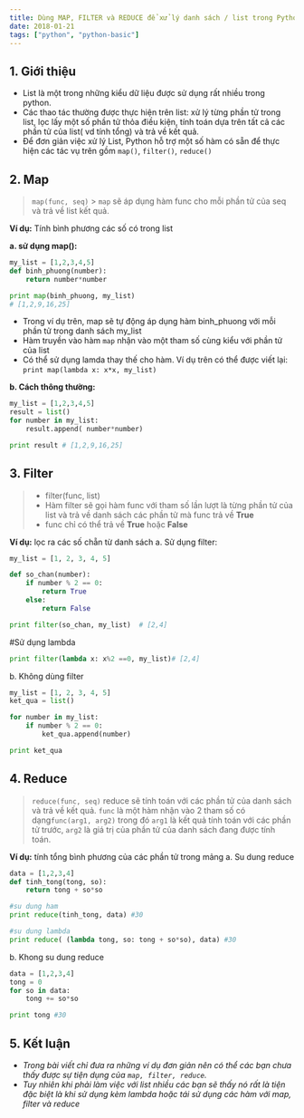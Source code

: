 ```yaml
---
title: Dùng MAP, FILTER và REDUCE để xử lý danh sách / list trong Python
date: 2018-01-21
tags: ["python", "python-basic"]
---
```


## 1. Giới thiệu

* List là một trong những kiểu dữ liệu được sử dụng rất nhiều trong python.
* Các thao tác thường được thực hiện trên list: xử lý từng phần tử trong list, lọc lấy một số phần tử thỏa điều kiện, tính toán dựa trên tất cả các phần tử của list( vd tính tổng) và trả về kết quả.
* Để đơn giản việc xử lý List, Python hỗ trợ một số hàm có sẵn để thực hiện các tác vụ trên gồm `map()`, `filter()`, `reduce()`

## 2. Map

> `map(func, seq)` > `map` sẽ áp dụng hàm func cho mỗi phần tử của seq và trả về list kết quả.

**Ví dụ:** Tính bình phương các số có trong list

**a. sử dụng map():**

```python
my_list = [1,2,3,4,5]
def binh_phuong(number):
	return number*number

print map(binh_phuong, my_list)
# [1,2,9,16,25]
```

* Trong ví dụ trên, map sẽ tự động áp dụng hàm binh_phuong với mỗi phần tử trong danh sách my_list
* Hàm truyền vào hàm `map` nhận vào một tham số cùng kiểu với phần tử của list
* Có thể sử dụng lamda thay thế cho hàm. Ví dụ trên có thể được viết lại: `print map(lambda x: x*x, my_list)`

**b. Cách thông thường:**

```python
my_list = [1,2,3,4,5]
result = list()
for number in my_list:
	result.append( number*number)

print result # [1,2,9,16,25]
```

## 3. Filter

> * filter(func, list)
> * Hàm filter sẽ gọi hàm func với tham số lần lượt là từng phần tử của list và trả về danh sách các phần tử mà func trả về **True**
> * func chỉ có thể trả về **True** hoặc **False**

**Ví dụ:** lọc ra các số chẵn từ danh sách
a. Sử dụng filter:

```python
my_list = [1, 2, 3, 4, 5]

def so_chan(number):
    if number % 2 == 0:
        return True
    else:
        return False

print filter(so_chan, my_list)  # [2,4]
```

#Sử dụng lambda

```python
print filter(lambda x: x%2 ==0, my_list)# [2,4]
```

b. Không dùng filter

```python
my_list = [1, 2, 3, 4, 5]
ket_qua = list()

for number in my_list:
    if number % 2 == 0:
        ket_qua.append(number)

print ket_qua
```

## 4. Reduce

> `reduce(func, seq)`
> reduce sẽ tính toán với các phần tử của danh sách và trả về kết quả.
> `func` là một hàm nhận vào 2 tham số có dạng`func(arg1, arg2)` trong đó `arg1` là kết quả tính toán với các phần tử trước, `arg2` là giá trị của phần tử của danh sách đang được tính toán.

**Ví dụ:** tính tổng bình phương của các phần tử trong mảng
a. Su dung reduce

```python
data = [1,2,3,4]
def tinh_tong(tong, so):
	return tong + so*so

#su dung ham
print reduce(tinh_tong, data) #30

#su dung lambda
print reduce( (lambda tong, so: tong + so*so), data) #30
```

b. Khong su dung reduce

```python
data = [1,2,3,4]
tong = 0
for so in data:
	tong += so*so

print tong #30
```

## 5. Kết luận

* _Trong bài viết chỉ đưa ra những ví dụ đơn giản nên có thể các bạn chưa thấy được sự tiện dụng của `map, filter, reduce`._
* _Tuy nhiên khi phải làm việc với list nhiều các bạn sẽ thấy nó rất là tiện đặc biệt là khi sử dụng kèm lambda hoặc tái sử dụng các hàm với map, filter và reduce_
